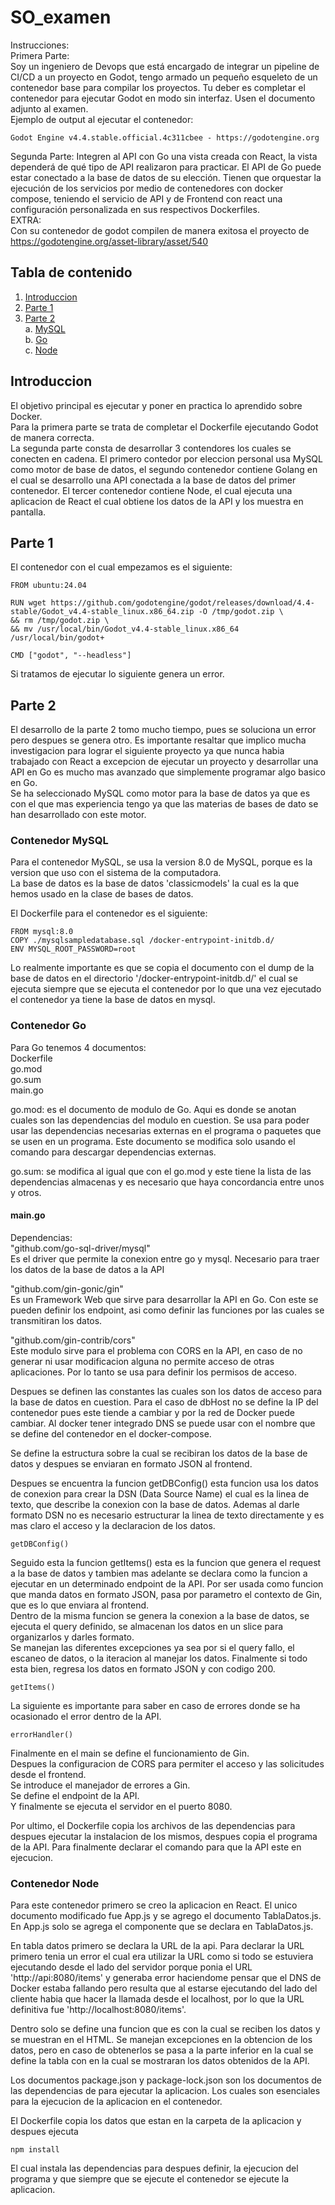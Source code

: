 # SO_examen
Instrucciones:  
Primera Parte:  
Soy un ingeniero de Devops que está encargado de integrar un
pipeline de CI/CD a un proyecto en Godot, tengo armado un
pequeño esqueleto de un contenedor base para compilar los
proyectos. Tu deber es completar el contenedor para ejecutar
Godot en modo sin interfaz.
Usen el documento adjunto al examen.  
Ejemplo de output al ejecutar el contenedor:  
```
Godot Engine v4.4.stable.official.4c311cbee - https://godotengine.org
```
Segunda Parte:
Integren al API con Go una vista creada con React, la vista
dependerá de qué tipo de API realizaron para practicar.
El API de Go puede estar conectado a la base de datos de su
elección.
Tienen que orquestar la ejecución de los servicios por medio
de contenedores con docker compose, teniendo el servicio de
API y de Frontend con react una configuración personalizada en
sus respectivos Dockerfiles.  
EXTRA:  
Con su contenedor de godot compilen de manera exitosa el
proyecto de https://godotengine.org/asset-library/asset/540

## Tabla de contenido
1. [Introduccion](#introduccion)  
2. [Parte 1](#Parte-1)  
3. [Parte 2](#Parte-2)  
    a. [MySQL](#Contenedor-MySQL)  
    b. [Go](#Contenedor-Go)  
    c. [Node](#Contenedor-Node)  

## Introduccion
El objetivo principal es ejecutar y poner en practica lo aprendido sobre Docker.  
Para la primera parte se trata de completar el Dockerfile ejecutando Godot de manera correcta.  
La segunda parte consta de desarrollar 3 contendores los cuales se conecten en cadena. El primero contedor por eleccion personal usa MySQL como motor de base de datos, el segundo contenedor contiene Golang en el cual se desarrollo una API conectada a la base de datos del primer contenedor. El tercer contenedor contiene Node, el cual ejecuta una aplicacion de React el cual obtiene los datos de la API y los muestra en pantalla.

## Parte 1
El contenedor con el cual empezamos es el siguiente:  
```
FROM ubuntu:24.04

RUN wget https://github.com/godotengine/godot/releases/download/4.4-stable/Godot_v4.4-stable_linux.x86_64.zip -O /tmp/godot.zip \
&& rm /tmp/godot.zip \
&& mv /usr/local/bin/Godot_v4.4-stable_linux.x86_64 /usr/local/bin/godot+

CMD ["godot", "--headless"]
```
Si tratamos de ejecutar lo siguiente genera un error.

## Parte 2
El desarrollo de la parte 2 tomo mucho tiempo, pues se soluciona un error pero despues se genera otro. Es importante resaltar que implico mucha investigacion para lograr el siguiente proyecto ya que nunca habia trabajado con React a excepcion de ejecutar un proyecto y desarrollar una API en Go es mucho mas avanzado que simplemente programar algo basico en Go.  
Se ha seleccionado MySQL como motor para la base de datos ya que es con el que mas experiencia tengo ya que las materias de bases de dato se han desarrollado con este motor.  

### Contenedor MySQL
Para el contenedor MySQL, se usa la version 8.0 de MySQL, porque es la version que uso con el sistema de la computadora.  
La base de datos es la base de datos 'classicmodels' la cual es la que hemos usado en la clase de bases de datos.

El Dockerfile para el contenedor es el siguiente: 
```
FROM mysql:8.0
COPY ./mysqlsampledatabase.sql /docker-entrypoint-initdb.d/
ENV MYSQL_ROOT_PASSWORD=root
```
Lo realmente importante es que se copia el documento con el dump de la base de datos en el directorio '/docker-entrypoint-initdb.d/' el cual se ejecuta siempre que se ejecuta el contenedor por lo que una vez ejecutado el contenedor ya tiene la base de datos en mysql.  


### Contenedor Go

Para Go tenemos 4 documentos:  
    Dockerfile  
    go.mod  
    go.sum  
    main.go  

go.mod: es el documento de modulo de Go. Aqui es donde se anotan cuales son las dependencias del modulo en cuestion. Se usa para poder usar las dependencias necesarias externas en el programa o paquetes que se usen en un programa. Este documento se modifica solo usando el comando para descargar dependencias externas.  

go.sum: se modifica al igual que con el go.mod y este tiene la lista de las dependencias almacenas y es necesario que haya concordancia entre unos y otros.

#### main.go

Dependencias:  
"github.com/go-sql-driver/mysql"  
Es el driver que permite la conexion entre go y mysql. Necesario para traer los datos de la base de datos a la API  

"github.com/gin-gonic/gin"  
Es un Framework Web que sirve para desarrollar la API en Go. Con este se pueden definir los endpoint, asi como definir las funciones por las cuales se transmitiran los datos.  

"github.com/gin-contrib/cors"  
Este modulo sirve para el problema con CORS en la API, en caso de no generar ni usar modificacion alguna no permite acceso de otras aplicaciones. Por lo tanto se usa para definir los permisos de acceso.  

Despues se definen las constantes las cuales son los datos de acceso para la base de datos en cuestion. Para el caso de dbHost no se define la IP del contenedor pues este tiende a cambiar y por la red de Docker puede cambiar. Al docker tener integrado DNS se puede usar con el nombre que se define del contenedor en el docker-compose.  

Se define la estructura sobre la cual se recibiran los datos de la base de datos y despues se enviaran en formato JSON al frontend.  

Despues se encuentra la funcion getDBConfig() esta funcion usa los datos de conexion para crear la DSN (Data Source Name) el cual es la linea de texto, que describe la conexion con la base de datos. Ademas al darle formato DSN no es necesario estructurar la linea de texto directamente y es mas claro el acceso y la declaracion de los datos.  

```
getDBConfig()
```

Seguido esta la funcion getItems() esta es la funcion que genera el request a la base de datos y tambien mas adelante se declara como la funcion a ejecutar en un determinado endpoint de la API. Por ser usada como funcion que manda datos en formato JSON, pasa por parametro el contexto de Gin, que es lo que enviara al frontend.  
Dentro de la misma funcion se genera la conexion a la base de datos, se ejecuta el query definido, se almacenan los datos en un slice para organizarlos y darles formato.  
Se manejan las diferentes excepciones ya sea por si el query fallo, el escaneo de datos, o la iteracion al manejar los datos.
Finalmente si todo esta bien, regresa los datos en formato JSON y con codigo 200.  
```
getItems()
```
La siguiente es importante para saber en caso de errores donde se ha ocasionado el error dentro de la API.  
```
errorHandler()
```

Finalmente en el main se define el funcionamiento de Gin.  
Despues la configuracion de CORS para permiter el acceso y las solicitudes desde el frontend.  
Se introduce el manejador de errores a Gin.  
Se define el endpoint de la API.  
Y finalmente se ejecuta el servidor en el puerto 8080.  

Por ultimo, el Dockerfile copia los archivos de las dependencias para despues ejecutar la instalacion de los mismos, despues copia el programa de la API. Para finalmente declarar el comando para que la API este en ejecucion.


### Contenedor Node

Para este contenedor primero se creo la aplicacion en React. El unico documento modificado fue App.js y se agrego el documento TablaDatos.js. En App.js solo se agrega el componente que se declara en TablaDatos.js.  

En tabla datos primero se declara la URL de la api. Para declarar la URL primero tenia un error el cual era utilizar la URL como si todo se estuviera ejecutando desde el lado del servidor porque ponia el URL 'http://api:8080/items' y generaba error haciendome pensar que el DNS de Docker estaba fallando pero resulta que al estarse ejecutando del lado del cliente habia que hacer la llamada desde el localhost, por lo que la URL definitiva fue 'http://localhost:8080/items'.  

Dentro solo se define una funcion que es con la cual se reciben los datos y se muestran en el HTML. Se manejan excepciones en la obtencion de los datos, pero en caso de obtenerlos se pasa a la parte inferior en la cual se define la tabla con en la cual se mostraran los datos obtenidos de la API.  

Los documentos package.json y package-lock.json son los documentos de las dependencias de para ejecutar la aplicacion. Los cuales son esenciales para la ejecucion de la aplicacion en el contenedor.  

El Dockerfile copia los datos que estan en la carpeta de la aplicacion y despues ejecuta
```
npm install
```
El cual instala las dependencias para despues definir, la ejecucion del programa y que siempre que se ejecute el contenedor se ejecute la aplicacion.  

